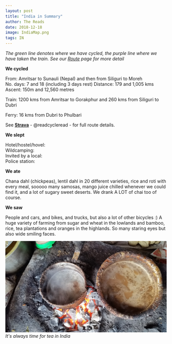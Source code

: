 ```yaml
---
layout: post
title: "India in Summary"
author: The Reads
date: 2018-12-18
image: IndiaMap.png  
tags: IN
---
```


*The green line denotes where we have cycled, the purple line where we have taken the train. See our [Route](http://readcycleread.bike/pages/map.html) page for more detail*  

**We cycled**  

From: Amritsar to Sunauli (Nepal) and then from Siliguri to Moreh  
No. days: 7 and 18 (including 3 days rest)
Distance: 179 and 1,005 kms  
Ascent: 150m and 12,560 metres  

Train: 1200 kms from Amritsar to Gorakphur and 260 kms from Siliguri to Dubri   

Ferry: 16 kms from Dubri to Phulbari  

See [**Strava**](https://www.strava.com/athletes/readcycleread) - @readcycleread - for full route details.  


**We slept**  

Hotel/hostel/hovel:    
Wildcamping:   
Invited by a local:  
Police station:  


**We ate**  

Chana dahl (chickpeas), lentil dahl in 20 different varieties, rice and roti with every meal, sooooo many samosas, mango juice chilled whenever we could find it, and a lot of sugary sweet deserts. We drank A LOT of chai too of course.  


**We saw**  

People and cars, and bikes, and trucks, but also a lot of other bicycles :) A huge variety of farming from sugar and wheat in the lowlands and bamboo, rice, tea plantations and oranges in the highlands.  So many staring eyes but also wide smiling faces.  


![INaChai](assets/img/INaChai.jpg) *It's always time for tea in India*  




